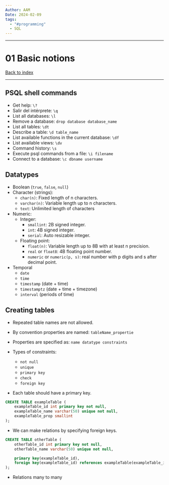```yaml
---
Author: AAM
Date: 2024-02-09
tags:
  - "#programming"
  - SQL
---
```


---
# 01 Basic notions

[Back to index](Programming/SQL/SQL.md)

---

## PSQL shell commands

- Get help: `\?`
- Salir del intérprete: `\q` 
- List all databases: `\l`
- Remove a database: `drop database database_name`
- List all tables: `\dt`
- Describe a table: `\d table_name`
- List available functions in the current database: `\df`
- List available views: `\dv`
- Command history: `\s`
- Execute psql commands from a file: `\i filename`
- Connect to a database: `\c dbname username`


## Datatypes

- Boolean (`true`, `false`, `null`)
- Character (strings):
	- `char(n)`: Fixed length of n characters.
	- `varchar(n)`: Variable length up to n characters.
	- `text`: Unlimited length of characters
- Numeric:
	- Integer:
		- `smallint`: 2B signed integer.
		- `int`: 4B signed integer.
		- `serial`: Auto resizable integer.
	- Floating point:
		- `float(n)`: Variable length up to 8B with at least n precision.
		- `real` or `float8`: 4B floating point number.
		- `numeric` or `numeric(p, s)`: real number with p digits and s after decimal point.
- Temporal
	- `date`
	- `time`
	- `timestamp` (date + time)
	- `timestamptz` (date + time + timezone)
	- `interval` (periods of time)

## Creating tables

- Repeated table names are not allowed.
- By convention properties are named: `tableName_propertie`
- Properties are specified as: `name datatype constraints`
- Types of constraints:
	- `not null`
	- `unique`
	- `primary key`
	- `check`
	- `foreign key`
	
- Each table should have a primary key.

```sql
CREATE TABLE exampleTable (
	exampleTable_id int primary key not null,
	exampleTable_name varchar(50) unique not null,
	exampleTable_prop smallint
);
```

- We can make relations by specifying foreign keys.
```sql
CREATE TABLE otherTable (
	otherTable_id int primary key not null,
	otherTable_name varchar(50) unique not null,

	primary key(exampleTable_id),
	foreign key(exampleTable_id) references exampleTable(exampleTable_id)
);
```
- Relations many to many